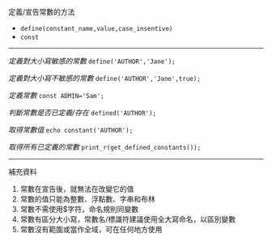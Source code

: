 定義/宣告常數的方法
* `define(constant_name,value,case_insentive)`
* `const`

***

*定義對大小寫敏感的常數*
`define('AUTHOR','Jane');`

*定義對大小寫不敏感的常數*
`define('AUTHOR','Jane',true);`

*定義常數*
`const ADMIN='Sam';`

*判斷常數是否已定義/存在*
`defined('AUTHOR');`

*取得常數值*
`echo constant('AUTHOR');`

*取得所有已定義的常數*
`print_r(get_defined_constants());`

***

補充資料

1. 常數在宣告後，就無法在改變它的值
2. 常數的值只能為整數、浮點數、字串和布林
3. 常數不需使用$字符，命名規則同變數
4. 常數有區分大小寫，常數名/標識符建議使用全大寫命名，以區別變數
5. 常數沒有範圍或當作全域，可在任何地方使用